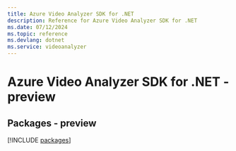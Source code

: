 ```yaml
---
title: Azure Video Analyzer SDK for .NET
description: Reference for Azure Video Analyzer SDK for .NET
ms.date: 07/12/2024
ms.topic: reference
ms.devlang: dotnet
ms.service: videoanalyzer
---
```

# Azure Video Analyzer SDK for .NET - preview
## Packages - preview
[!INCLUDE [packages](video-analyzer-index.md)]